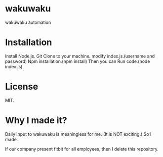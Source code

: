 # wakuwaku
wakuwaku automation

# Installation
Install Node.js.
Git Clone to your machine.
modify index.js.(username and password)
Npm installation.(npm install)
Then you can Run code.(node index.js)

# License
MIT.

# Why I made it?
Daily input to wakuwaku is meaningless for me. (It is NOT exciting.)
So I made.

If our company present fitbit for all employees, then I delete this repository.
